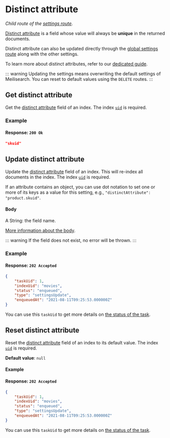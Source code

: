 # Distinct attribute

_Child route of the [settings route](/reference/api/settings.md)._

[Distinct attribute](/learn/configuration/distinct.md) is a field whose value will always be **unique** in the returned documents.

Distinct attribute can also be updated directly through the [global settings route](/reference/api/settings.md#update-settings) along with the other settings.

To learn more about distinct attributes, refer to our [dedicated guide](/learn/configuration/settings.md#distinct-attribute).

::: warning
Updating the settings means overwriting the default settings of Meilisearch. You can reset to default values using the `DELETE` routes.
:::

## Get distinct attribute

<RouteHighlighter method="GET" route="/indexes/{index_uid}/settings/distinct-attribute" />

Get the [distinct attribute](/learn/configuration/settings.md#distinct-attribute) field of an index. The index [`uid`](/learn/core_concepts/indexes.md#index-uid) is required.

### Example

<CodeSamples id="get_distinct_attribute_1" />

#### Response: `200 Ok`

```json
"skuid"
```

## Update distinct attribute

<RouteHighlighter method="POST" route="/indexes/{index_uid}/settings/distinct-attribute" />

Update the [distinct attribute](/learn/configuration/settings.md#distinct-attribute) field of an index. This will re-index all documents in the index. The index [`uid`](/learn/core_concepts/indexes.md#index-uid) is required.

If an attribute contains an object, you can use dot notation to set one or more of its keys as a value for this setting, e.g., `"distinctAttribute": "product.skuid"`.

#### Body

A String: the field name.

[More information about the body](/learn/configuration/settings.md#distinct-attribute).

::: warning
If the field does not exist, no error will be thrown.
:::

### Example

<CodeSamples id="update_distinct_attribute_1" />

#### Response: `202 Accepted`

```json
{
    "taskUid": 1,
    "indexUid": "movies",
    "status": "enqueued",
    "type": "settingsUpdate",
    "enqueuedAt": "2021-08-11T09:25:53.000000Z"
}
```

You can use this `taskUid` to get more details on [the status of the task](/reference/api/tasks.md#get-task).

## Reset distinct attribute

<RouteHighlighter method="DELETE" route="/indexes/{index_uid}/settings/distinct-attribute"/>

Reset the [distinct attribute](/learn/configuration/settings.md#distinct-attribute) field of an index to its default value. The index [`uid`](/learn/core_concepts/indexes.md#index-uid) is required.

**Default value**: `null`

#### Example

<CodeSamples id="reset_distinct_attribute_1" />

#### Response: `202 Accepted`

```json
{
    "taskUid": 1,
    "indexUid": "movies",
    "status": "enqueued",
    "type": "settingsUpdate",
    "enqueuedAt": "2021-08-11T09:25:53.000000Z"
}
```

You can use this `taskUid` to get more details on [the status of the task](/reference/api/tasks.md#get-task).
